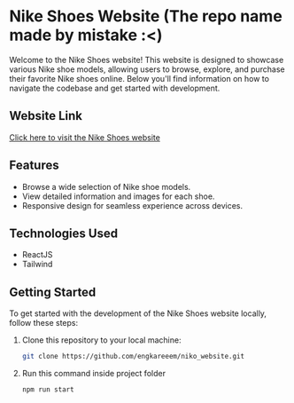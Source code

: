# Nike Shoes Website (The repo name made by mistake :<)

Welcome to the Nike Shoes website! This website is designed to showcase various Nike shoe models, allowing users to browse, explore, and purchase their favorite Nike shoes online. Below you'll find information on how to navigate the codebase and get started with development.

## Website Link
[Click here to visit the Nike Shoes website](https://dev.vectorz.app/)

## Features
- Browse a wide selection of Nike shoe models.
- View detailed information and images for each shoe.
- Responsive design for seamless experience across devices.

## Technologies Used
- ReactJS
- Tailwind

## Getting Started
To get started with the development of the Nike Shoes website locally, follow these steps:

1. Clone this repository to your local machine:

   ```bash
   git clone https://github.com/engkareeem/niko_website.git

2. Run this command inside project folder
   ```bash
   npm run start
